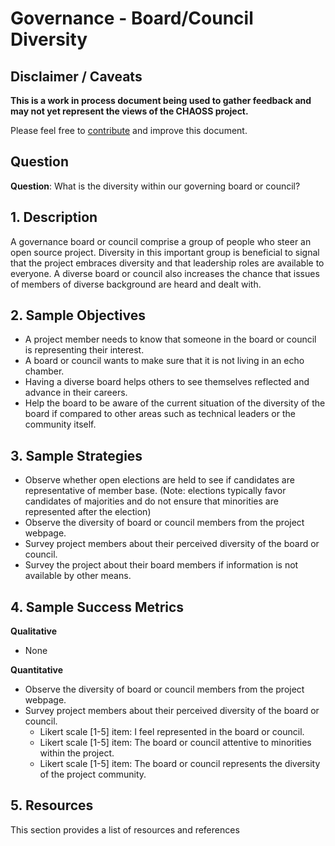 # Governance - Board/Council Diversity

## Disclaimer / Caveats

**This is a work in process document being used to gather feedback and may not yet represent the views of the CHAOSS project.**

Please feel free to [contribute](https://github.com/chaoss/wg-diversity-inclusion/blob/master/CONTRIBUTING.md) and improve this document.

## Question

**Question**: What is the diversity within our governing board or council?

## 1. Description

A governance board or council comprise a group of people who steer an open source project. Diversity in this important group is beneficial to signal that the project embraces diversity and that leadership roles are available to everyone. A diverse board or council also increases the chance that issues of members of diverse background are heard and dealt with.


## 2. Sample Objectives

- A project member needs to know that someone in the board or council is representing their interest.
- A board or council wants to make sure that it is not living in an echo chamber.
- Having a diverse board helps others to see themselves reflected and advance in their careers.
- Help the board to be aware of the current situation of the diversity of the board if compared to other areas such as technical leaders or the community itself.


## 3. Sample Strategies
- Observe whether open elections are held to see if candidates are representative of member base. (Note: elections typically favor candidates of majorities and do not ensure that minorities are represented after the election)
- Observe the diversity of board or council members from the project webpage.
- Survey project members about their perceived diversity of the board or council.
- Survey the project about their board members if information is not available by other means.

## 4. Sample Success Metrics

**Qualitative**
- None

**Quantitative**
- Observe the diversity of board or council members from the project webpage.
- Survey project members about their perceived diversity of the board or council.
    - Likert scale [1-5] item: I feel represented in the board or council.
    - Likert scale [1-5] item: The board or council attentive to minorities within the project.
    - Likert scale [1-5] item: The board or council represents the diversity of the project community.

## 5. Resources

This section provides a list of resources and references
